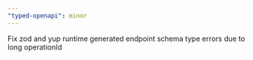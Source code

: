 ```yaml
---
"typed-openapi": minor
---
```


Fix zod and yup runtime generated endpoint schema type errors due to long operationId
